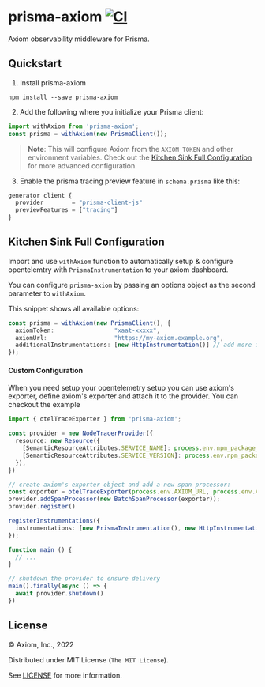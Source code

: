 # prisma-axiom [![CI](https://github.com/axiomhq/prisma-axiom/actions/workflows/ci.yml/badge.svg)](https://github.com/axiomhq/prisma-axiom/actions/workflows/ci.yml)

Axiom observability middleware for Prisma.

## Quickstart

1. Install prisma-axiom

```shell
npm install --save prisma-axiom
```

2. Add the following where you initialize your Prisma client:

```ts
import withAxiom from 'prisma-axiom';
const prisma = withAxiom(new PrismaClient());
```

> **Note**: This will configure Axiom from the `AXIOM_TOKEN` and other 
> environment variables. Check out the
> [Kitchen Sink Full Configuration](#kitchen-sink-full-configuration) for more
> advanced configuration.

3. Enable the prisma tracing preview feature in `schema.prisma` like this:

```js
generator client {
  provider        = "prisma-client-js"
  previewFeatures = ["tracing"]
}
```

## Kitchen Sink Full Configuration

Import and use `withAxiom` function to automatically setup & configure opentelemtry
with `PrismaInstrumentation` to your axiom dashboard.

You can configure `prisma-axiom` by passing an options object as the second
parameter to `withAxiom`.

This snippet shows all available options:

```ts
const prisma = withAxiom(new PrismaClient(), {
  axiomToken:                 "xaat-xxxxx",
  axiomUrl:                   "https://my-axiom.example.org",
  additionalInstrumentations: [new HttpInstrumentation()] // add more instrumentations to the tracing setup
});
```

#### Custom Configuration

When you need setup your opentelemetry setup you can use axiom's exporter,
define axiom's exporter and attach it to the provider. You can checkout the example


```ts
import { otelTraceExporter } from 'prisma-axiom';

const provider = new NodeTracerProvider({
  resource: new Resource({
    [SemanticResourceAttributes.SERVICE_NAME]: process.env.npm_package_name,
    [SemanticResourceAttributes.SERVICE_VERSION]: process.env.npm_package_version,
  }),
})

// create axiom's exporter object and add a new span processor:
const exporter = otelTraceExporter(process.env.AXIOM_URL, process.env.AXIOM_TOKEN);
provider.addSpanProcessor(new BatchSpanProcessor(exporter));
provider.register()

registerInstrumentations({
  instrumentations: [new PrismaInstrumentation(), new HttpInstrumentation()],
});

function main () {
  // ...
}

// shutdown the provider to ensure delivery
main().finally(async () => {
  await provider.shutdown()
})
```

## License

&copy; Axiom, Inc., 2022

Distributed under MIT License (`The MIT License`).

See [LICENSE](LICENSE) for more information.